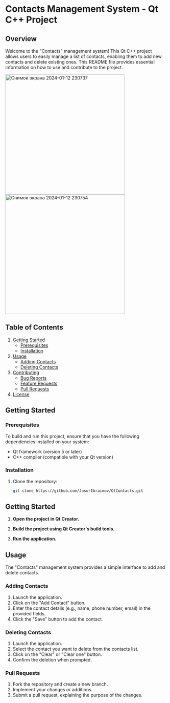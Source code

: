 # Contacts Management System - Qt C++ Project

## Overview

Welcome to the "Contacts" management system! This Qt C++ project allows users to easily manage a list of contacts, enabling them to add new contacts and delete existing ones. This README file provides essential information on how to use and contribute to the project.

<img width="374" alt="Снимок экрана 2024-01-12 230737" src="https://github.com/JasurIbraimov/QtContacts/assets/64384124/17ad6dd9-daa2-4778-a828-e8282326dc81">
<img width="374" alt="Снимок экрана 2024-01-12 230754" src="https://github.com/JasurIbraimov/QtContacts/assets/64384124/3207dc98-ec70-4839-b808-e5f41e15e9bb">


## Table of Contents

1. [Getting Started](#getting-started)
   - [Prerequisites](#prerequisites)
   - [Installation](#installation)
2. [Usage](#usage)
   - [Adding Contacts](#adding-contacts)
   - [Deleting Contacts](#deleting-contacts)
3. [Contributing](#contributing)
   - [Bug Reports](#bug-reports)
   - [Feature Requests](#feature-requests)
   - [Pull Requests](#pull-requests)
4. [License](#license)

## Getting Started

### Prerequisites

To build and run this project, ensure that you have the following dependencies installed on your system:

- Qt framework (version 5 or later)
- C++ compiler (compatible with your Qt version)

### Installation

1. Clone the repository:

   ```bash
   git clone https://github.com/JasurIbraimov/QtContacts.git
## Getting Started

1. **Open the project in Qt Creator.**

2. **Build the project using Qt Creator's build tools.**

3. **Run the application.**

## Usage

The "Contacts" management system provides a simple interface to add and delete contacts.

### Adding Contacts

1. Launch the application.
2. Click on the "Add Contact" button.
3. Enter the contact details (e.g., name, phone number, email) in the provided fields.
4. Click the "Save" button to add the contact.

### Deleting Contacts

1. Launch the application.
2. Select the contact you want to delete from the contacts list.
3. Click on the "Clear" or "Clear one" button.
4. Confirm the deletion when prompted.

### Pull Requests

1. Fork the repository and create a new branch.
2. Implement your changes or additions.
3. Submit a pull request, explaining the purpose of the changes.
